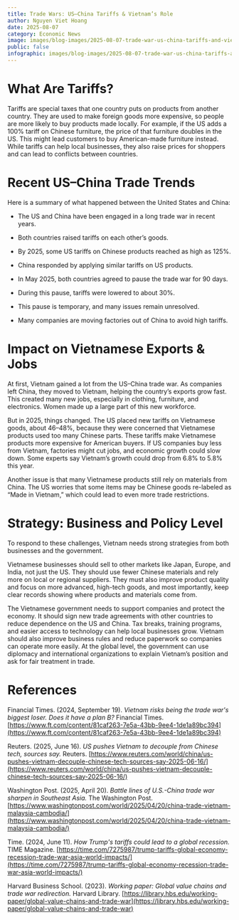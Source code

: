 ```yaml
---
title: Trade Wars: US–China Tariffs & Vietnam’s Role
author: Nguyen Viet Hoang
date: 2025-08-07
category: Economic News
image: images/blog-images/2025-08-07-trade-war-us-china-tariffs-and-vietnams-role/post-image.png
public: false
infographic: images/blog-images/2025-08-07-trade-war-us-china-tariffs-and-vietnams-role/infographic.png
---
```

# What Are Tariffs?

Tariffs are special taxes that one country puts on products from another country. They are used to make foreign goods more expensive, so people are more likely to buy products made locally. For example, if the US adds a 100% tariff on Chinese furniture, the price of that furniture doubles in the US. This might lead customers to buy American-made furniture instead. While tariffs can help local businesses, they also raise prices for shoppers and can lead to conflicts between countries.

# Recent US–China Trade Trends

Here is a summary of what happened between the United States and China:

* The US and China have been engaged in a long trade war in recent years.

* Both countries raised tariffs on each other’s goods.

* By 2025, some US tariffs on Chinese products reached as high as 125%.

* China responded by applying similar tariffs on US products.

* In May 2025, both countries agreed to pause the trade war for 90 days.

* During this pause, tariffs were lowered to about 30%.

* This pause is temporary, and many issues remain unresolved.

* Many companies are moving factories out of China to avoid high tariffs.

# Impact on Vietnamese Exports & Jobs

At first, Vietnam gained a lot from the US–China trade war. As companies left China, they moved to Vietnam, helping the country’s exports grow fast. This created many new jobs, especially in clothing, furniture, and electronics. Women made up a large part of this new workforce.

But in 2025, things changed. The US placed new tariffs on Vietnamese goods, about 46–48%, because they were concerned that Vietnamese products used too many Chinese parts. These tariffs make Vietnamese products more expensive for American buyers. If US companies buy less from Vietnam, factories might cut jobs, and economic growth could slow down. Some experts say Vietnam’s growth could drop from 6.8% to 5.8% this year.

Another issue is that many Vietnamese products still rely on materials from China. The US worries that some items may be Chinese goods re-labeled as “Made in Vietnam,” which could lead to even more trade restrictions.

# Strategy: Business and Policy Level

To respond to these challenges, Vietnam needs strong strategies from both businesses and the government.

Vietnamese businesses should sell to other markets like Japan, Europe, and India, not just the US. They should use fewer Chinese materials and rely more on local or regional suppliers. They must also improve product quality and focus on more advanced, high-tech goods, and most importantly, keep clear records showing where products and materials come from.

The Vietnamese government needs to support companies and protect the economy. It should sign new trade agreements with other countries to reduce dependence on the US and China. Tax breaks, training programs, and easier access to technology can help local businesses grow. Vietnam should also improve business rules and reduce paperwork so companies can operate more easily. At the global level, the government can use diplomacy and international organizations to explain Vietnam’s position and ask for fair treatment in trade.

# References

Financial Times. (2024, September 19). *Vietnam risks being the trade war's biggest loser. Does it have a plan B?* Financial Times. [https://www.ft.com/content/81caf263-7e5a-43bb-9ee4-1de1a89bc394](https://www.ft.com/content/81caf263-7e5a-43bb-9ee4-1de1a89bc394)

Reuters. (2025, June 16). *US pushes Vietnam to decouple from Chinese tech, sources say.* Reuters. [https://www.reuters.com/world/china/us-pushes-vietnam-decouple-chinese-tech-sources-say-2025-06-16/](https://www.reuters.com/world/china/us-pushes-vietnam-decouple-chinese-tech-sources-say-2025-06-16/)

Washington Post. (2025, April 20). *Battle lines of U.S.-China trade war sharpen in Southeast Asia.* The Washington Post. [https://www.washingtonpost.com/world/2025/04/20/china-trade-vietnam-malaysia-cambodia/](https://www.washingtonpost.com/world/2025/04/20/china-trade-vietnam-malaysia-cambodia/)

Time. (2024, June 11). *How Trump's tariffs could lead to a global recession.* TIME Magazine. [https://time.com/7275987/trump-tariffs-global-economy-recession-trade-war-asia-world-impacts/](https://time.com/7275987/trump-tariffs-global-economy-recession-trade-war-asia-world-impacts/)

Harvard Business School. (2023). *Working paper: Global value chains and trade war redirection.* Harvard Library. [https://library.hbs.edu/working-paper/global-value-chains-and-trade-war](https://library.hbs.edu/working-paper/global-value-chains-and-trade-war)
